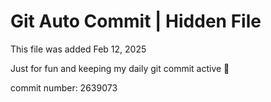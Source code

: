 # Git Auto Commit | Hidden File

This file was added Feb 12, 2025

Just for fun and keeping my daily git commit active 🤪

commit number: 2639073
